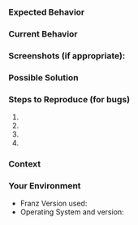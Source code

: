 <!--- Provide a general summary of the issue in the Title above -->

<!-- This repository is only for the Franz client. Please use this form ( https://goo.gl/forms/zbwlx3VFvAo2oink2q ) for service requests or check out the guide ( https://github.com/meetfranz/plugins ) to create your own service integration. -->

<!--- If you want to propose a feature, use this template: https://raw.githubusercontent.com/meetfranz/franz/master/.github/FEATURE_PROPOSAL_TEMPLATE.md -->

### Expected Behavior
<!--- If you're describing a bug, tell us what should happen -->
<!--- If you're suggesting a change/improvement, tell us how it should work -->

### Current Behavior
<!--- If describing a bug, tell us what happens instead of the expected behavior -->
<!--- If suggesting a change/improvement, explain the difference from current behavior -->

### Screenshots (if appropriate):

### Possible Solution
<!--- Not obligatory, but suggest a fix/reason for the bug, -->
<!--- or ideas how to implement the addition or change -->

### Steps to Reproduce (for bugs)
<!--- Provide a link to a live example, or an unambiguous set of steps to -->
<!--- reproduce this bug. Include code to reproduce, if relevant -->
1.
2.
3.
4.

### Context
<!--- How has this issue affected you? What are you trying to accomplish? -->
<!--- Providing context helps us come up with a solution that is most useful in the real world -->

### Your Environment
<!--- Include as many relevant details about the environment you experienced the bug in -->
* Franz Version used:
* Operating System and version:
